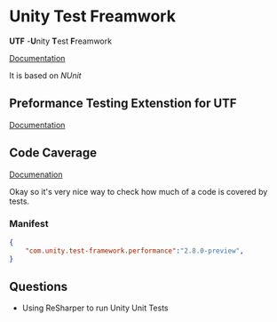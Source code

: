 # Unity Test Freamwork

**UTF** -**U**nity **T**est **F**reamwork

[Documentation](https://docs.unity3d.com/Packages/com.unity.test-framework@1.1/manual/index.html)

It is based on *NUnit*

## Preformance Testing Extenstion for UTF

[Documentation](https://docs.unity3d.com/Packages/com.unity.test-framework.performance@2.8/manual/index.html)

## Code Caverage

[Documenation](https://docs.unity3d.com/Packages/com.unity.testtools.codecoverage@1.1/manual/index.html)

Okay so it's very nice way to check how much of a code is covered by tests.

### Manifest

```json
{
    "com.unity.test-framework.performance":"2.8.0-preview", 
}
```

## Questions

- Using ReSharper to run Unity Unit Tests
